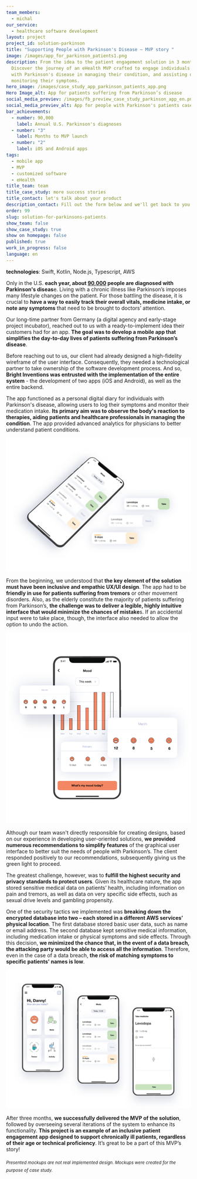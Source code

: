 ```yaml
---
team_members:
  - michal
our_service:
  - healthcare software development
layout: project
project_id: solution-parkinson
title: "Supporting People with Parkinson's Disease – MVP story "
image: /images/app_for_parkinson_patients1.png
description: From the idea to the patient engagement solution in 3 months.
  Discover the journey of an eHealth MVP crafted to engage individuals living
  with Parkinson's disease in managing their condition, and assisting doctors in
  monitoring their symptoms.
hero_image: /images/case_study_app_parkinson_patients_app.png
Hero Image_alt: App for patients suffering from Parkinson’s disease
social_media_previev: /images/fb_preview_case_study_parkinson_app_en.png
social_media_previev_alt: App for people with Parkinson's patients case study
bar_achievements:
  - number: 90,000
    label: Annual U.S. Parkinson's diagnoses
  - number: "3"
    label: Months to MVP launch
  - number: "2"
    label: iOS and Android apps
tags:
  - mobile app
  - MVP
  - customized software
  - eHealth
title_team: team
title_case_study: more success stories
title_contact: let's talk about your product
description_contact: Fill out the form below and we'll get back to you in 48 hours.
order: 99
slug: solution-for-parkinsons-patients
show_team: false
show_case_study: true
show on homepage: false
published: true
work_in_progress: false
language: en
---
```

<TitleWithIcon sectionTitle="technologies" titleIcon="/images/skills.svg" titleIconAlt="technologies" />

<Gallery images='[{"src":"/images/swift_icon_stack.svg","alt":"Swift"},{"src":"/images/kotlin_new_stack_logo.svg","alt":"Kotlin"},{"src":"/images/node_stack_logosvg.svg","alt":"Node.js"},{"src":"/images/case-study_typescript_stack-logo.svg","alt":"TypeScript"},{"src":"/images/aws_stack_logo.svg","alt":"AWS"}]' />

**technologies**: Swift, Kotlin, Node.js, Typescript, AWS

<TitleWithIcon sectionTitle="problem – lack of an easy way to daily manage the disease" titleIcon="/images/icon_title_about.svg" titleIconAlt="problem" />

Only in the U.S. **each year, about [90,000](https://www.parkinson.org/understanding-parkinsons/statistics) people are diagnosed with Parkinson's diseas**e. Living with a chronic illness like Parkinson’s imposes many lifestyle changes on the patient. For those battling the disease, it is crucial to **have a way to easily track their overall vitals, medicine intake, or note any symptoms** that need to be brought to doctors’ attention.

<TitleWithIcon sectionTitle="solution: a mobile app that simplifies the day-to-day lives of patients" titleIcon="/images/two_flags.svg" titleIconAlt="solution" />

Our long-time partner from Germany (a digital agency and early-stage project incubator), reached out to us with a ready-to-implement idea their customers had for an app. **The goal was to develop a mobile app that simplifies the day-to-day lives of patients suffering from Parkinson’s disease**.

Before reaching out to us, our client had already designed a high-fidelity wireframe of the user interface. Consequently, they needed a technological partner to take ownership of the software development process. And so, **Bright Inventions was entrusted with the implementation of the entire system** - the development of two apps (iOS and Android), as well as the entire backend.

The app functioned as a personal digital diary for individuals with Parkinson's disease, allowing users to log their symptoms and monitor their medication intake. **Its primary aim was to observe the body's reaction to therapies, aiding patients and healthcare professionals in managing the condition**. The app provided advanced analytics for physicians to better understand patient conditions.

![App for Parkinson's Patients](../../static/images/app_for_parkinson_patients3.png)

<TitleWithIcon sectionTitle="challenges: inclusive AI and securing medical data" titleIcon="/images/gearwheel.svg" titleIconAlt="challenges" />

From the beginning, we understood that **the key element of the solution must have been inclusive and empathic UX/UI design**. The app had to be **friendly in use for patients suffering from tremors** or other movement disorders. Also, as the elderly constitute the majority of patients suffering from Parkinson’s, **the challenge was to deliver a legible, highly intuitive interface that would minimize the chances of mistake**s. If an accidental input were to take place, though, the interface also needed to allow the option to undo the action.

![App for Parkinson's Patients](../../static/images/app_for_parkinson_patients1.png)

Although our team wasn't directly responsible for creating designs, based on our experience in developing user-oriented solutions, **we provided numerous recommendations to simplify features** of the graphical user interface to better suit the needs of people with Parkinson’s. The client responded positively to our recommendations, subsequently giving us the green light to proceed.

The greatest challenge, however, was to **fulfill the highest security and privacy standards to protect users**. Given its healthcare nature, the app stored sensitive medical data on patients’ health, including information on pain and tremors, as well as data on very specific side effects, such as sexual drive levels and gambling propensity.

One of the security tactics we implemented was **breaking down the encrypted database into two – each stored in a different AWS services’ physical location**. The first database stored basic user data, such as name or email address. The second database kept sensitive medical information, including medication intake or physical symptoms and side effects. Through this decision, **we minimized the chance that, in the event of a data breach, the attacking party would be able to access all the information**. Therefore, even in the case of a data breach, **the risk of matching symptoms to specific patients' names is low**.

![App for Parkinson's Patients](../../static/images/app_for_parkinson_patients2.png)

<TitleWithIcon sectionTitle="the result: MVP in three months" titleIcon="/images/results_icon_title_small.png" titleIconAlt="result" />

After three months, **we successfully delivered the MVP of the solution**, followed by overseeing several iterations of the system to enhance its functionality. **This project is an example of an inclusive patient engagement app designed to support chronically ill patients, regardless of their age or technical proficiency**. It’s great to be a part of this MVP’s story!

<sub>*Presented mockups are not real implemented design. Mockups were created for the purpose of case study.*</sub>